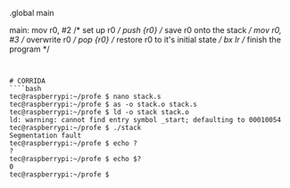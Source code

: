 .global main

main:
     mov   r0, #2  /* set up r0 */
     push  {r0}    /* save r0 onto the stack */
     mov   r0, #3  /* overwrite r0 */
     pop   {r0}    /* restore r0 to it's initial state */
     bx    lr      /* finish the program */

```


# CORRIDA
````bash
tec@raspberrypi:~/profe $ nano stack.s
tec@raspberrypi:~/profe $ as -o stack.o stack.s
tec@raspberrypi:~/profe $ ld -o stack stack.o
ld: warning: cannot find entry symbol _start; defaulting to 00010054
tec@raspberrypi:~/profe $ ./stack
Segmentation fault
tec@raspberrypi:~/profe $ echo ?
?
tec@raspberrypi:~/profe $ echo $?
0
tec@raspberrypi:~/profe $
````
